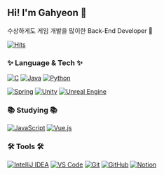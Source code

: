 ## Hi! I'm Gahyeon 👋

수상하게도 게임 개발을 많이한 Back-End Developer 👀

[![Hits](https://hits.seeyoufarm.com/api/count/incr/badge.svg?url=https%3A%2F%2Fgithub.com%2Flgh9776&count_bg=%23F18282&title_bg=%23555555&icon=&icon_color=%23E7E7E7&title=%F0%9F%91%80+Today&edge_flat=false)](https://hits.seeyoufarm.com)

<!--![lgh9776's GitHub stats](https://github-readme-stats.vercel.app/api?username=lgh9776&show_icons=true&theme=radical)-->

<h3>✨ Language & Tech ✨</h3>

[![C](https://img.shields.io/badge/-C-002424?style=flat&logoColor=white)]()
[![Java](https://img.shields.io/badge/-Java-007396?style=flat&logo=java&logoColor=white)]()
[![Python](https://img.shields.io/badge/-Python-3776AB?style=flat&logo=python&logoColor=white)]()

[![Spring](https://img.shields.io/badge/-Spring-6DB33F?style=flat&logo=spring&logoColor=white)]()
[![Unity](https://img.shields.io/badge/-Unity-black?style=flat&logo=unity&logoColor=white)]()
[![Unreal Engine](https://img.shields.io/badge/-Unreal_Engine-313131?style=flat&logo=unreal-engine&logoColor=white)]()

<h3>📚 Studying 📚</h3>

[![JavaScript](https://img.shields.io/badge/-JavaScript-F7DF1E?style=flat&logo=javascript&logoColor=black)]()
[![Vue.js](https://img.shields.io/badge/-Vue.js-41B883?style=flat&logo=vue-dot-js&logoColor=white)]()

<h3>🛠 Tools 🛠</h3>

[![IntelliJ IDEA](https://img.shields.io/badge/-IntelliJ_IDEA-E4405F?style=flat&logo=intellij-idea&logoColor=white)]()
[![VS Code](https://img.shields.io/badge/-VS_Code-007ACC?style=flat&logo=visual-studio-code&logoColor=white)]()
[![Git](https://img.shields.io/badge/-Git-F05032?style=flat&logo=git&logoColor=white)]()
[![GitHub](https://img.shields.io/badge/-GitHub-181717?style=flat&logo=github&logoColor=white)](https://github.com/lgh9776)
[![Notion](https://img.shields.io/badge/-Notion-000000?style=flat&logo=notion&logoColor=white)]()



<!--
CSS 색상 팔레트 : https://mybrandnewlogo.com/ko/color-palette-generator
-->
